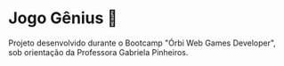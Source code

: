 # Jogo Gênius :brain:

Projeto desenvolvido durante o Bootcamp "Órbi Web Games Developer", sob orientação da Professora Gabriela Pinheiros.